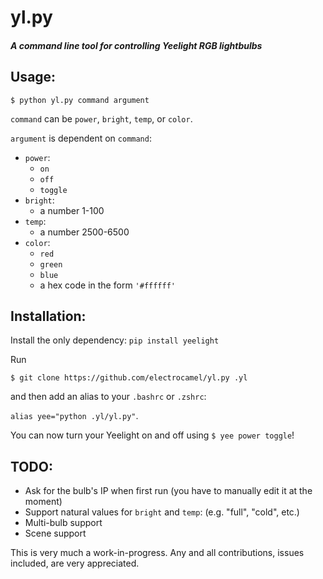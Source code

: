 # yl.py

##### A command line tool for controlling Yeelight RGB lightbulbs

## Usage:
`$ python yl.py command argument`

`command` can be `power`, `bright`, `temp`, or `color`.

`argument` is dependent on `command`:
* `power`:
  - `on`
  - `off`
  - `toggle`
* `bright`:
  - a number 1-100
* `temp`:
  - a number 2500-6500
* `color`:
  - `red`
  - `green`
  - `blue`
  - a hex code in the form `'#ffffff'`

## Installation:
Install the only dependency:
`pip install yeelight`

Run

`$ git clone https://github.com/electrocamel/yl.py .yl`

and then add an alias to your `.bashrc` or `.zshrc`:

`alias yee="python .yl/yl.py"`.

You can now turn your Yeelight on and off using
`$ yee power toggle`!

## TODO:
* Ask for the bulb's IP when first run (you have to manually edit it at the moment)
* Support natural values for `bright` and `temp`: (e.g. "full", "cold", etc.)
* Multi-bulb support
* Scene support

This is very much a work-in-progress. Any and all contributions, issues included, are very appreciated.
